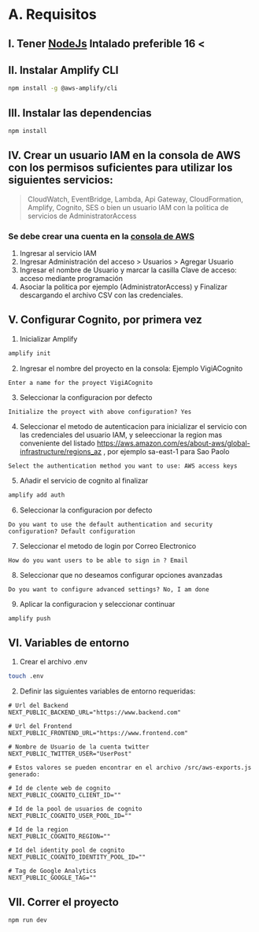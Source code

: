 # A. Requisitos
## I. Tener [NodeJs](https://nodejs.org/es/) Intalado preferible 16 <

## II. Instalar Amplify CLI
```sh
npm install -g @aws-amplify/cli
```

## III. Instalar las dependencias
```sh
npm install 
```
## IV. Crear un usuario IAM en la consola de AWS con los permisos suficientes para utilizar los siguientes servicios:
> CloudWatch, EventBridge, Lambda, Api Gateway, CloudFormation, Amplify, Cognito, SES o bien un usuario IAM con la politica de servicios de AdministratorAccess

### Se debe crear una cuenta en la [consola de AWS](https://aws.amazon.com/es/)

1. Ingresar al servicio IAM
2. Ingresar Administración del acceso > Usuarios > Agregar Usuario
3. Ingresar el nombre de Usuario y marcar la casilla Clave de acceso: acceso mediante programación
4. Asociar la politica por ejemplo  (AdministratorAccess) y Finalizar descargando el archivo CSV con las credenciales.  

## V. Configurar Cognito, por primera vez
1. Inicializar Amplify
```sh
amplify init
```
2. Ingresar el nombre del proyecto en la consola: Ejemplo VigiACognito
```console
Enter a name for the proyect VigiACognito
```
3. Seleccionar la configuracion por defecto
```console
Initialize the proyect with above configuration? Yes
```
4. Seleccionar el metodo de autenticacion para inicializar el servicio con las credenciales del usuario IAM, y seleeccionar la region mas conveniente del listado https://aws.amazon.com/es/about-aws/global-infrastructure/regions_az , por ejemplo sa-east-1 para Sao Paolo
```console
Select the authentication method you want to use: AWS access keys
```
5. Añadir el servicio de cognito al finalizar
```sh
amplify add auth
```
6. Seleccionar la configuracion por defecto
```console
Do you want to use the default authentication and security configuration? Default configuration
```
7. Seleccionar el metodo de login por Correo Electronico
```console
How do you want users to be able to sign in ? Email
```
8. Seleccionar que no deseamos configurar opciones avanzadas
```console
Do you want to configure advanced settings? No, I am done
```

9. Aplicar la configuracion y seleccionar continuar
```sh
amplify push
```
## VI. Variables de entorno
1. Crear el archivo .env 
```sh
touch .env
```
2. Definir las siguientes variables de entorno requeridas:
```env
# Url del Backend
NEXT_PUBLIC_BACKEND_URL="https://www.backend.com"

# Url del Frontend
NEXT_PUBLIC_FRONTEND_URL="https://www.frontend.com"

# Nombre de Usuario de la cuenta twitter
NEXT_PUBLIC_TWITTER_USER="UserPost"

# Estos valores se pueden encontrar en el archivo /src/aws-exports.js generado:

# Id de clente web de cognito
NEXT_PUBLIC_COGNITO_CLIENT_ID=""

# Id de la pool de usuarios de cognito
NEXT_PUBLIC_COGNITO_USER_POOL_ID=""

# Id de la region
NEXT_PUBLIC_COGNITO_REGION=""

# Id del identity pool de cognito
NEXT_PUBLIC_COGNITO_IDENTITY_POOL_ID=""

# Tag de Google Analytics
NEXT_PUBLIC_GOOGLE_TAG=""
```
## VII. Correr el proyecto
```sh
npm run dev
```